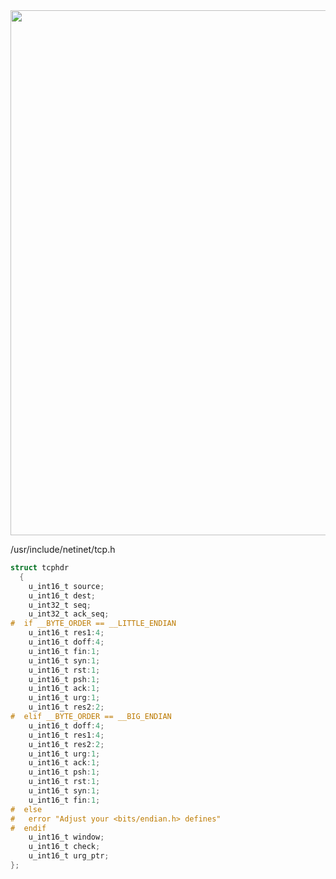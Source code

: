 <img width="840" src="https://user-images.githubusercontent.com/43327056/136646330-fd12335c-fd8f-4305-a46f-ab348f1c7e54.png">

/usr/include/netinet/tcp.h

```c
struct tcphdr
  {
    u_int16_t source;
    u_int16_t dest;
    u_int32_t seq;
    u_int32_t ack_seq;
#  if __BYTE_ORDER == __LITTLE_ENDIAN
    u_int16_t res1:4;
    u_int16_t doff:4;
    u_int16_t fin:1;
    u_int16_t syn:1;
    u_int16_t rst:1;
    u_int16_t psh:1;
    u_int16_t ack:1;
    u_int16_t urg:1;
    u_int16_t res2:2;
#  elif __BYTE_ORDER == __BIG_ENDIAN
    u_int16_t doff:4;
    u_int16_t res1:4;
    u_int16_t res2:2;
    u_int16_t urg:1;
    u_int16_t ack:1;
    u_int16_t psh:1;
    u_int16_t rst:1;
    u_int16_t syn:1;
    u_int16_t fin:1;
#  else
#   error "Adjust your <bits/endian.h> defines"
#  endif
    u_int16_t window;
    u_int16_t check;
    u_int16_t urg_ptr;
};
```

